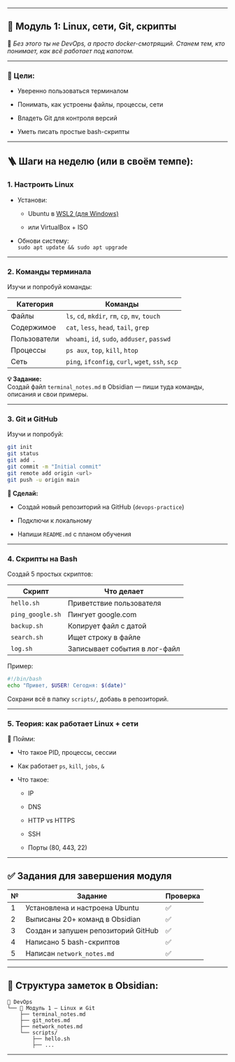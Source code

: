
---

## 📘 **Модуль 1: Linux, сети, Git, скрипты**

💛 _Без этого ты не DevOps, а просто docker-смотрящий. Станем тем, кто понимает, как всё работает под капотом._

---

### 🎯 Цели:

- Уверенно пользоваться терминалом
    
- Понимать, как устроены файлы, процессы, сети
    
- Владеть Git для контроля версий
    
- Уметь писать простые bash-скрипты
    

---

## 🪜 Шаги на неделю (или в своём темпе):

### 1. **Настроить Linux**

- Установи:
    
    - Ubuntu в [WSL2 (для Windows)](https://learn.microsoft.com/ru-ru/windows/wsl/install)
        
    - или VirtualBox + ISO
        
- Обнови систему:  
    `sudo apt update && sudo apt upgrade`
    

---

### 2. **Команды терминала**

Изучи и попробуй команды:

|Категория|Команды|
|---|---|
|Файлы|`ls`, `cd`, `mkdir`, `rm`, `cp`, `mv`, `touch`|
|Содержимое|`cat`, `less`, `head`, `tail`, `grep`|
|Пользователи|`whoami`, `id`, `sudo`, `adduser`, `passwd`|
|Процессы|`ps aux`, `top`, `kill`, `htop`|
|Сеть|`ping`, `ifconfig`, `curl`, `wget`, `ssh`, `scp`|

**💡 Задание:**  
Создай файл `terminal_notes.md` в Obsidian — пиши туда команды, описания и свои примеры.

---

### 3. **Git и GitHub**

Изучи и попробуй:

```bash
git init
git status
git add .
git commit -m "Initial commit"
git remote add origin <url>
git push -u origin main
```

**🔧 Сделай:**

- Создай новый репозиторий на GitHub (`devops-practice`)
    
- Подключи к локальному
    
- Напиши `README.md` с планом обучения
    

---

### 4. **Скрипты на Bash**

Создай 5 простых скриптов:

|Скрипт|Что делает|
|---|---|
|`hello.sh`|Приветствие пользователя|
|`ping_google.sh`|Пингует google.com|
|`backup.sh`|Копирует файл с датой|
|`search.sh`|Ищет строку в файле|
|`log.sh`|Записывает события в лог-файл|

Пример:

```bash
#!/bin/bash
echo "Привет, $USER! Сегодня: $(date)"
```

Сохрани всё в папку `scripts/`, добавь в репозиторий.

---

### 5. **Теория: как работает Linux + сети**

🧠 Пойми:

- Что такое PID, процессы, сессии
    
- Как работает `ps`, `kill`, `jobs`, `&`
    
- Что такое:
    
    - IP
        
    - DNS
        
    - HTTP vs HTTPS
        
    - SSH
        
    - Порты (80, 443, 22)
        

---

## ✅ Задания для завершения модуля

|№|Задание|Проверка|
|---|---|---|
|1|Установлена и настроена Ubuntu|✅|
|2|Выписаны 20+ команд в Obsidian|✅|
|3|Создан и запушен репозиторий GitHub|✅|
|4|Написано 5 bash-скриптов|✅|
|5|Написан `network_notes.md`|✅|

---

## 📂 Структура заметок в Obsidian:

```
📁 DevOps
└── 📘 Модуль 1 — Linux и Git
    ├── terminal_notes.md
    ├── git_notes.md
    ├── network_notes.md
    └── scripts/
        ├── hello.sh
        ├── ...
```

---

